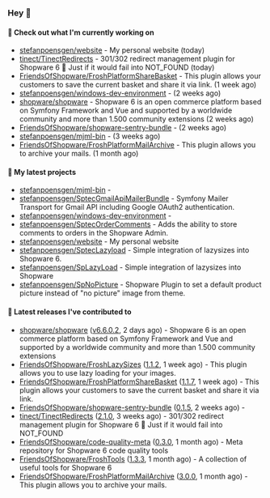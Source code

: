 ### Hey 👋

#### 👷 Check out what I'm currently working on

- [stefanpoensgen/website](https://github.com/stefanpoensgen/website) - My personal website (today)
- [tinect/TinectRedirects](https://github.com/tinect/TinectRedirects) - 301/302 redirect management plugin for Shopware 6 💙 Just if it would fail into NOT_FOUND (today)
- [FriendsOfShopware/FroshPlatformShareBasket](https://github.com/FriendsOfShopware/FroshPlatformShareBasket) - This plugin allows your customers to save the current basket and share it via link. (1 week ago)
- [stefanpoensgen/windows-dev-environment](https://github.com/stefanpoensgen/windows-dev-environment) -  (2 weeks ago)
- [shopware/shopware](https://github.com/shopware/shopware) - Shopware 6 is an open commerce platform based on Symfony Framework and Vue and supported by a worldwide community and more than 1.500 community extensions (2 weeks ago)
- [FriendsOfShopware/shopware-sentry-bundle](https://github.com/FriendsOfShopware/shopware-sentry-bundle) -  (2 weeks ago)
- [stefanpoensgen/mjml-bin](https://github.com/stefanpoensgen/mjml-bin) -  (3 weeks ago)
- [FriendsOfShopware/FroshPlatformMailArchive](https://github.com/FriendsOfShopware/FroshPlatformMailArchive) - This plugin allows you to archive your mails. (1 month ago)

#### 🌱 My latest projects

- [stefanpoensgen/mjml-bin](https://github.com/stefanpoensgen/mjml-bin) - 
- [stefanpoensgen/SptecGmailApiMailerBundle](https://github.com/stefanpoensgen/SptecGmailApiMailerBundle) - Symfony Mailer Transport for Gmail API including Google OAuth2 authentication.
- [stefanpoensgen/windows-dev-environment](https://github.com/stefanpoensgen/windows-dev-environment) - 
- [stefanpoensgen/SptecOrderComments](https://github.com/stefanpoensgen/SptecOrderComments) - Adds the ability to store comments to orders in the Shopware Admin.
- [stefanpoensgen/website](https://github.com/stefanpoensgen/website) - My personal website
- [stefanpoensgen/SptecLazyload](https://github.com/stefanpoensgen/SptecLazyload) - Simple integration of lazysizes into Shopware 6.
- [stefanpoensgen/SpLazyLoad](https://github.com/stefanpoensgen/SpLazyLoad) - Simple integration of lazysizes into Shopware
- [stefanpoensgen/SpNoPicture](https://github.com/stefanpoensgen/SpNoPicture) - Shopware Plugin to set a default product picture instead of &#34;no picture&#34; image from theme.

#### 🔭 Latest releases I've contributed to

- [shopware/shopware](https://github.com/shopware/shopware) ([v6.6.0.2](https://github.com/shopware/shopware/releases/tag/v6.6.0.2), 2 days ago) - Shopware 6 is an open commerce platform based on Symfony Framework and Vue and supported by a worldwide community and more than 1.500 community extensions
- [FriendsOfShopware/FroshLazySizes](https://github.com/FriendsOfShopware/FroshLazySizes) ([1.1.2](https://github.com/FriendsOfShopware/FroshLazySizes/releases/tag/1.1.2), 1 week ago) - This plugin allows you to use lazy loading for your images.
- [FriendsOfShopware/FroshPlatformShareBasket](https://github.com/FriendsOfShopware/FroshPlatformShareBasket) ([1.1.7](https://github.com/FriendsOfShopware/FroshPlatformShareBasket/releases/tag/1.1.7), 1 week ago) - This plugin allows your customers to save the current basket and share it via link.
- [FriendsOfShopware/shopware-sentry-bundle](https://github.com/FriendsOfShopware/shopware-sentry-bundle) ([0.1.5](https://github.com/FriendsOfShopware/shopware-sentry-bundle/releases/tag/0.1.5), 2 weeks ago) - 
- [tinect/TinectRedirects](https://github.com/tinect/TinectRedirects) ([2.1.0](https://github.com/tinect/TinectRedirects/releases/tag/2.1.0), 3 weeks ago) - 301/302 redirect management plugin for Shopware 6 💙 Just if it would fail into NOT_FOUND
- [FriendsOfShopware/code-quality-meta](https://github.com/FriendsOfShopware/code-quality-meta) ([0.3.0](https://github.com/FriendsOfShopware/code-quality-meta/releases/tag/0.3.0), 1 month ago) - Meta repository for Shopware 6 code quality tools
- [FriendsOfShopware/FroshTools](https://github.com/FriendsOfShopware/FroshTools) ([1.3.3](https://github.com/FriendsOfShopware/FroshTools/releases/tag/1.3.3), 1 month ago) - A collection of useful tools for Shopware 6
- [FriendsOfShopware/FroshPlatformMailArchive](https://github.com/FriendsOfShopware/FroshPlatformMailArchive) ([3.0.0](https://github.com/FriendsOfShopware/FroshPlatformMailArchive/releases/tag/3.0.0), 1 month ago) - This plugin allows you to archive your mails.
